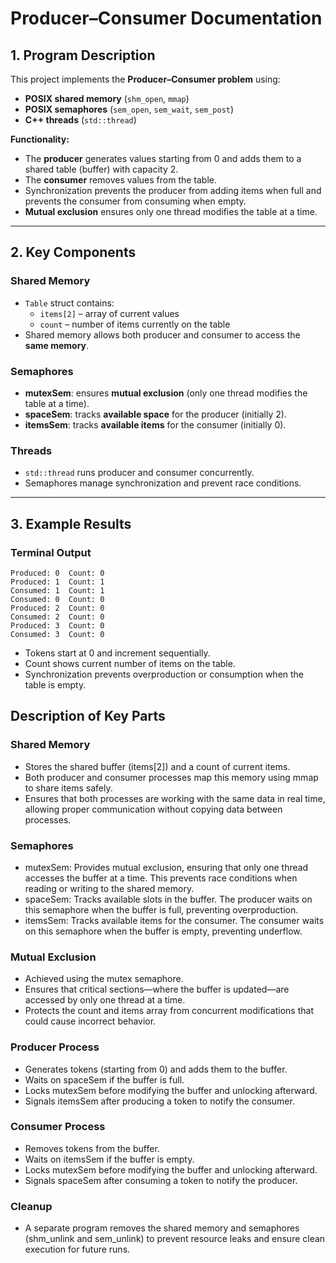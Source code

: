 # Producer–Consumer Documentation

## 1. Program Description

This project implements the **Producer–Consumer problem** using:

- **POSIX shared memory** (`shm_open`, `mmap`)  
- **POSIX semaphores** (`sem_open`, `sem_wait`, `sem_post`)  
- **C++ threads** (`std::thread`)  

**Functionality:**

- The **producer** generates values starting from 0 and adds them to a shared table (buffer) with capacity 2.  
- The **consumer** removes values from the table.  
- Synchronization prevents the producer from adding items when full and prevents the consumer from consuming when empty.  
- **Mutual exclusion** ensures only one thread modifies the table at a time.

---

## 2. Key Components

### Shared Memory
- `Table` struct contains:
  - `items[2]` – array of current values  
  - `count` – number of items currently on the table  
- Shared memory allows both producer and consumer to access the **same memory**.

### Semaphores
- **mutexSem**: ensures **mutual exclusion** (only one thread modifies the table at a time).  
- **spaceSem**: tracks **available space** for the producer (initially 2).  
- **itemsSem**: tracks **available items** for the consumer (initially 0).  

### Threads
- `std::thread` runs producer and consumer concurrently.  
- Semaphores manage synchronization and prevent race conditions.

---

## 3. Example Results

### Terminal Output

```text
Produced: 0  Count: 0
Produced: 1  Count: 1
Consumed: 1  Count: 1
Consumed: 0  Count: 0
Produced: 2  Count: 0
Consumed: 2  Count: 0
Produced: 3  Count: 0
Consumed: 3  Count: 0
```

- Tokens start at 0 and increment sequentially.
- Count shows current number of items on the table.
- Synchronization prevents overproduction or consumption when the table is empty.


## Description of Key Parts
### Shared Memory
- Stores the shared buffer (items[2]) and a count of current items.
- Both producer and consumer processes map this memory using mmap to share items safely.
- Ensures that both processes are working with the same data in real time, allowing proper communication without copying data between processes.

### Semaphores
- mutexSem: Provides mutual exclusion, ensuring that only one thread accesses the buffer at a time. This prevents race conditions when reading or writing to the shared memory.
- spaceSem: Tracks available slots in the buffer. The producer waits on this semaphore when the buffer is full, preventing overproduction.
- itemsSem: Tracks available items for the consumer. The consumer waits on this semaphore when the buffer is empty, preventing underflow.

### Mutual Exclusion
- Achieved using the mutex semaphore.
- Ensures that critical sections—where the buffer is updated—are accessed by only one thread at a time.
- Protects the count and items array from concurrent modifications that could cause incorrect behavior.

### Producer Process
- Generates tokens (starting from 0) and adds them to the buffer.
- Waits on spaceSem if the buffer is full.
- Locks mutexSem before modifying the buffer and unlocking afterward.
- Signals itemsSem after producing a token to notify the consumer.

### Consumer Process
- Removes tokens from the buffer.
- Waits on itemsSem if the buffer is empty.
- Locks mutexSem before modifying the buffer and unlocking afterward.
- Signals spaceSem after consuming a token to notify the producer.

### Cleanup
- A separate program removes the shared memory and semaphores (shm_unlink and sem_unlink) to prevent resource leaks and ensure clean execution for future runs.